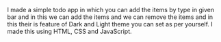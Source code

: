 I made a simple todo app in which you can add the items by type in given bar and in this we can add the items and we can remove the items 
and in this their is feature of Dark and Light theme you can set as per yourself. I made this using HTML, CSS and JavaScript.
